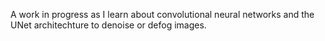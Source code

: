 A work in progress as I learn about convolutional neural networks and the UNet architechture to denoise or defog images.  